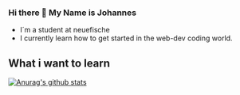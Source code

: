 ### Hi there 👋 My Name is Johannes 

- I´m a student at neuefische
- I currently learn how to get started in the web-dev coding world.
## What i want to learn 
[![Anurag's github stats](https://github-readme-stats.vercel.app/api?username=JohannesMisch&theme=blue-green)](https://github.com/anuraghazra/github-readme-stats)






<!--
**JohannesMisch/JohannesMisch** is a ✨ _special_ ✨ repository because its `README.md` (this file) appears on your GitHub profile.

Here are some ideas to get you started:

- 🔭 I’m currently working on ...
- 🌱 I’m currently learning ...
- 👯 I’m looking to collaborate on ...
- 🤔 I’m looking for help with ...
- 💬 Ask me about ...
- 📫 How to reach me: ...
- 😄 Pronouns: ...
- ⚡ Fun fact: ...
-->
